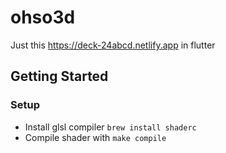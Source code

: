 # ohso3d

Just this https://deck-24abcd.netlify.app in flutter

## Getting Started

### Setup
- Install glsl compiler `brew install shaderc`
- Compile shader with `make compile`

